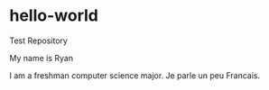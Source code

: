# hello-world
Test Repository

My name is Ryan

I am a freshman computer science major. Je parle un peu Francais.
